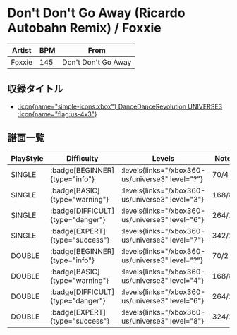 # Don't Don't Go Away (Ricardo Autobahn Remix) / Foxxie

|Artist|BPM|From|
|------|---|----|
|Foxxie|145|Don't Don't Go Away|

## 収録タイトル

- [:icon{name="simple-icons:xbox"} DanceDanceRevolution UNIVERSE3 :icon{name="flag:us-4x3"}](/xbox360-us/universe3)

## 譜面一覧

|PlayStyle|Difficulty|Levels|Notes|Movie|
|---------|----------|------|-----|-----|
|SINGLE| :badge[BEGINNER]{type="info"}| :levels{links="/xbox360-us/universe3" level="?"}|70/4||
|SINGLE| :badge[BASIC]{type="warning"}| :levels{links="/xbox360-us/universe3" level="3"}|168/8||
|SINGLE| :badge[DIFFICULT]{type="danger"}| :levels{links="/xbox360-us/universe3" level="6"}|264/2||
|SINGLE| :badge[EXPERT]{type="success"}| :levels{links="/xbox360-us/universe3" level="7"}|342/23||
|DOUBLE| :badge[BEGINNER]{type="info"}| :levels{links="/xbox360-us/universe3" level="?"}|70/2||
|DOUBLE| :badge[BASIC]{type="warning"}| :levels{links="/xbox360-us/universe3" level="4"}|168/8||
|DOUBLE| :badge[DIFFICULT]{type="danger"}| :levels{links="/xbox360-us/universe3" level="6"}|264/2||
|DOUBLE| :badge[EXPERT]{type="success"}| :levels{links="/xbox360-us/universe3" level="8"}|324/29||
